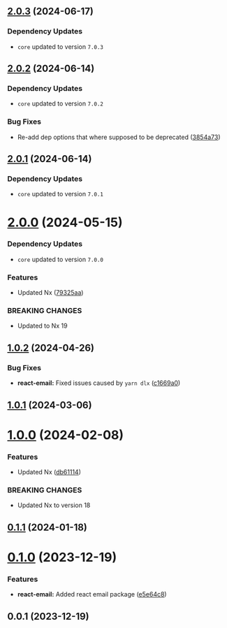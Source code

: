  
## [2.0.3](https://github.com/TriPSs/nx-extend/compare/react-email@2.0.2...react-email@2.0.3) (2024-06-17)

### Dependency Updates

* `core` updated to version `7.0.3`


## [2.0.2](https://github.com/TriPSs/nx-extend/compare/react-email@2.0.1...react-email@2.0.2) (2024-06-14)

### Dependency Updates

* `core` updated to version `7.0.2`

### Bug Fixes

* Re-add dep options that where supposed to be deprecated ([3854a73](https://github.com/TriPSs/nx-extend/commit/3854a73f3ba70453cf1cf7c8c82122eb17364bb8))



## [2.0.1](https://github.com/TriPSs/nx-extend/compare/react-email@2.0.0...react-email@2.0.1) (2024-06-14)

### Dependency Updates

* `core` updated to version `7.0.1`


# [2.0.0](https://github.com/TriPSs/nx-extend/compare/react-email@1.0.2...react-email@2.0.0) (2024-05-15)

### Dependency Updates

* `core` updated to version `7.0.0`

### Features

* Updated Nx ([79325aa](https://github.com/TriPSs/nx-extend/commit/79325aa06e0251f45dbf295f6c19fc417a301fc7))


### BREAKING CHANGES

* Updated to Nx 19



## [1.0.2](https://github.com/TriPSs/nx-extend/compare/react-email@1.0.1...react-email@1.0.2) (2024-04-26)


### Bug Fixes

* **react-email:** Fixed issues caused by `yarn dlx` ([c1669a0](https://github.com/TriPSs/nx-extend/commit/c1669a0c5b081fa0507ec40f0aa8f1dfc47d79c6))



## [1.0.1](https://github.com/TriPSs/nx-extend/compare/react-email@1.0.0...react-email@1.0.1) (2024-03-06)



# [1.0.0](https://github.com/TriPSs/nx-extend/compare/react-email@0.1.1...react-email@1.0.0) (2024-02-08)


### Features

* Updated Nx ([db61114](https://github.com/TriPSs/nx-extend/commit/db61114abc4991ae0e66ade0660b2baee76263f0))


### BREAKING CHANGES

* Updated Nx to version 18



## [0.1.1](https://github.com/TriPSs/nx-extend/compare/react-email@0.1.0...react-email@0.1.1) (2024-01-18)



# [0.1.0](https://github.com/TriPSs/nx-extend/compare/react-email@0.0.1...react-email@0.1.0) (2023-12-19)


### Features

* **react-email:** Added react email package ([e5e64c8](https://github.com/TriPSs/nx-extend/commit/e5e64c8ce600176b5d40b6c5e6f11affb8349169))



## 0.0.1 (2023-12-19)
